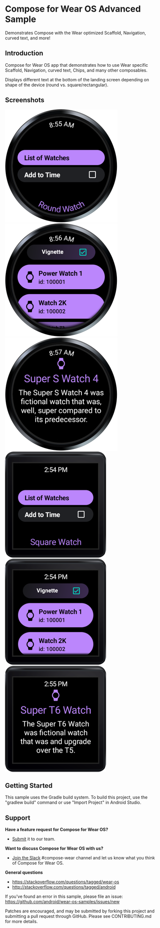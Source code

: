 Compose for Wear OS Advanced Sample
===================================
Demonstrates Compose with the Wear optimized Scaffold, Navigation, curved text, and more!

Introduction
------------

Compose for Wear OS app that demonstrates how to use Wear specific Scaffold, Navigation,
curved text, Chips, and many other composables.

Displays different text at the bottom of the landing screen depending on shape of the device
(round vs. square/rectangular).

Screenshots
-----------

<img src="screenshots/landing_round.png" height="372" alt="Round Screenshot"/>
<img src="screenshots/watch_list_round.png" height="372" alt="Round Screenshot"/>
<img src="screenshots/watch_details_round.png" height="372" alt="Round Screenshot"/>


<img src="screenshots/landing_square.png" height="349" alt="Square Screenshot"/> 
<img src="screenshots/watch_list_square.png" height="349" alt="Square Screenshot"/> 
<img src="screenshots/watch_details_square.png" height="349" alt="Square Screenshot"/> 


Getting Started
---------------

This sample uses the Gradle build system. To build this project,
use the "gradlew build" command or use "Import Project" in Android Studio.

Support
-------

**Have a feature request for Compose for Wear OS?**
  - [Submit](https://issuetracker.google.com/issues/new?component=1077552&template=1598429&pli=1)
    it to our team.

**Want to discuss Compose for Wear OS with us?**
  - [Join the Slack](https://surveys.jetbrains.com/s3/kotlin-slack-sign-up) #compose-wear channel
    and let us know what you think of Compose for Wear OS.

**General questions**
  - https://stackoverflow.com/questions/tagged/wear-os
  - http://stackoverflow.com/questions/tagged/android

If you've found an error in this sample, please file an issue:
https://github.com/android/wear-os-samples/issues/new

Patches are encouraged, and may be submitted by forking this project and
submitting a pull request through GitHub. Please see CONTRIBUTING.md for more details.
